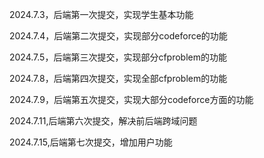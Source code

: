 2024.7.3，后端第一次提交，实现学生基本功能

2024.7.4，后端第二次提交，实现部分codeforce的功能

2024.7.5，后端第三次提交，实现部分cfproblem的功能

2024.7.8，后端第四次提交，实现全部cfproblem的功能

2024.7.9，后端第五次提交，实现大部分codeforce方面的功能

2024.7.11,后端第六次提交，解决前后端跨域问题

2024.7.15,后端第七次提交，增加用户功能
